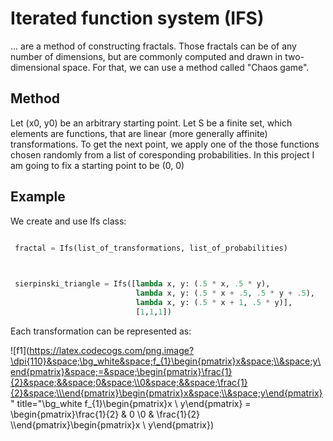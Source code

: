 # Iterated function system (IFS)
... are a method of constructing fractals. Those fractals can be of any number of dimensions, but are commonly computed and drawn in two-dimensional space. For that, we can use a method called "Chaos game".

Method
---------------------

Let (x0, y0) be an arbitrary starting point. Let S be a finite set, which elements are functions, that are linear (more generally affinite) transformations. To get the next point, we apply one of the those functions chosen randomly from a list of coresponding probabilities.
In this project I am going to fix a starting point to be (0, 0)

Example
---------------------

We create and use Ifs class:

```python

 fractal = Ifs(list_of_transformations, list_of_probabilities)
      
```

```python

 sierpinski_triangle = Ifs([lambda x, y: (.5 * x, .5 * y),
                            lambda x, y: (.5 * x + .5, .5 * y + .5),
                            lambda x, y: (.5 * x + 1, .5 * y)],
                            [1,1,1])
```

Each transformation can be represented as:

![f1](https://latex.codecogs.com/png.image?\dpi{110}&space;\bg_white&space;f_{1}\begin{pmatrix}x&space;\\&space;y\end{pmatrix}&space;=&space;\begin{pmatrix}\frac{1}{2}&space;&&space;0&space;\\0&space;&&space;\frac{1}{2}&space;\\\end{pmatrix}\begin{pmatrix}x&space;\\&space;y\end{pmatrix}" title="\bg_white f_{1}\begin{pmatrix}x \\ y\end{pmatrix} = \begin{pmatrix}\frac{1}{2} & 0 \\0 & \frac{1}{2} \\\end{pmatrix}\begin{pmatrix}x \\ y\end{pmatrix})
